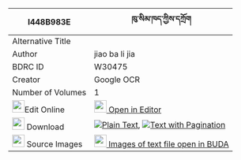 |I448B983E|ཁུ་སིམ་ཁད་ཀྱིས་དཀྲོག 
| --- | --- 
|Alternative Title |
|Author| jiao ba li jia
|BDRC ID | W30475
|Creator | Google OCR
|Number of Volumes| 1
|<img width="25" src="https://img.icons8.com/color/25/000000/edit-property.png">Edit Online| [<img width="25" src="https://avatars.githubusercontent.com/u/45091458?s=200&v=4"> Open in Editor](http://editor.openpecha.org/I448B983E)
|<img width="25" src="https://img.icons8.com/fluent/48/000000/download-2.png"/>  Download | [![](https://img.icons8.com/color/20/000000/txt.png)Plain Text](https://github.com/Openpecha/I448B983E/releases/download/v1/khu_sim_khe_kyi_trok_plain_I448B983E.zip), [![](https://img.icons8.com/color/20/000000/txt.png)Text with Pagination](https://github.com/Openpecha/I448B983E/releases/download/v1/khu_sim_khe_kyi_trok_pages_I448B983E.zip)
|<img width="25" src="https://img.icons8.com/plasticine/100/000000/pictures-folder.png"/>  Source Images | [<img width="25" src="https://library.bdrc.io/icons/BUDA-small.svg"> Images of text file open in BUDA](https://library.bdrc.io/show/bdr:W30475)